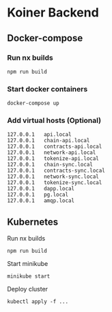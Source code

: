 

# Koiner Backend

## Docker-compose

### Run nx builds
```
npm run build
```

### Start docker containers
```
docker-compose up
```

### Add virtual hosts (Optional)
```
127.0.0.1	api.local
127.0.0.1	chain-api.local
127.0.0.1	contracts-api.local
127.0.0.1	network-api.local
127.0.0.1	tokenize-api.local
127.0.0.1	chain-sync.local
127.0.0.1	contracts-sync.local
127.0.0.1	network-sync.local
127.0.0.1	tokenize-sync.local
127.0.0.1	dapp.local
127.0.0.1	pg.local
127.0.0.1	amqp.local
```

## Kubernetes

Run nx builds
```
npm run build
```

Start minikube
```
minikube start
```

Deploy cluster
```
kubectl apply -f ...
```

